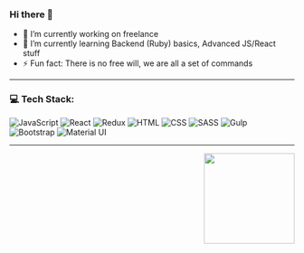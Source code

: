 ### Hi there 👋

- 🔭 I’m currently working on freelance
- 🌱 I’m currently learning Backend (Ruby) basics, Advanced JS/React stuff
- ⚡ Fun fact: There is no free will, we are all a set of commands

---

<h3>💻 Tech Stack:</h3>
<p>
<img alt="JavaScript" src="https://img.shields.io/badge/-JavaScript-black?style=social&logo=javascript&logoColor=F7DF1E" />

<img alt="React" src="https://img.shields.io/badge/-React-black?style=social&logo=react&logoColor=61DAFB" />

<img alt="Redux" src="https://img.shields.io/badge/-Redux-black?style=social&logo=redux" />

<img alt="HTML" src="https://img.shields.io/badge/-HTML-black?style=social&logo=html5" />

<img alt="CSS" src="https://img.shields.io/badge/-CSS-black?style=social&logo=css3" />

<img alt="SASS" src="https://img.shields.io/badge/-SASS-black?style=social&logo=sass" />

<img alt="Gulp" src="https://img.shields.io/badge/-Gulp-black?style=social&logo=gulp" />

<img alt="Bootstrap" src="https://img.shields.io/badge/-Bootstrap-black?style=social&logo=bootstrap" />

<img alt="Material UI" src="https://img.shields.io/badge/-Material%20UI-black?style=social&logo=material-ui" />
</p>

---

<img height="160em" align="right" src="https://github-readme-stats-eight-theta.vercel.app/api/top-langs/?username=s-pyadyshev&layout=compact" />
